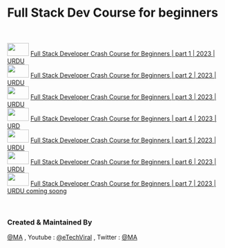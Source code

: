 # Full Stack Dev Course for beginners

<br />
<br />
<img src="https://user-images.githubusercontent.com/10207753/84770526-2589fa00-aff1-11ea-83bf-f1255b9371ac.jpg" width="50" height="30" />
<a href="https://youtu.be/egX8JsQmwtk">Full Stack Developer Crash Course for Beginners | part 1 | 2023 | URDU</a>
<br/>
<img src="https://user-images.githubusercontent.com/10207753/84770526-2589fa00-aff1-11ea-83bf-f1255b9371ac.jpg" width="50" height="30" />
<a href="https://youtu.be/hKVvrdXpMJQ">Full Stack Developer Crash Course for Beginners | part 2 | 2023 | URDU </a>
<br/>
<img src="https://user-images.githubusercontent.com/10207753/84770526-2589fa00-aff1-11ea-83bf-f1255b9371ac.jpg" width="50" height="30" />
<a href="https://youtu.be/Q50wismAZu4">Full Stack Developer Crash Course for Beginners | part 3 | 2023 | URDU</a>
<br/>
<img src="https://user-images.githubusercontent.com/10207753/84770526-2589fa00-aff1-11ea-83bf-f1255b9371ac.jpg" width="50" height="30" />
<a href="https://youtu.be/i7A38yUnxEI">Full Stack Developer Crash Course for Beginners | part 4 | 2023 | URD</a>
<br/>
<img src="https://user-images.githubusercontent.com/10207753/84770526-2589fa00-aff1-11ea-83bf-f1255b9371ac.jpg" width="50" height="30" />
<a href="https://youtu.be/Bn2kusNXrsk">Full Stack Developer Crash Course for Beginners | part 5 | 2023 | URDU</a>
<br/>
<img src="https://user-images.githubusercontent.com/10207753/84770526-2589fa00-aff1-11ea-83bf-f1255b9371ac.jpg" width="50" height="30" />
<a href="https://youtu.be/XDU2a6AyqS8">Full Stack Developer Crash Course for Beginners | part 6 | 2023 | URDU</a>
<br/>
<img src="https://user-images.githubusercontent.com/10207753/84770526-2589fa00-aff1-11ea-83bf-f1255b9371ac.jpg" width="50" height="30" />
<a href="#">Full Stack Developer Crash Course for Beginners | part 7 | 2023 | URDU coming soong</a>
</p>
<br />



### Created & Maintained By

[@MA](https://github.com/amirk3321) , Youtube : [@eTechViral](https://www.youtube.com/channel/UCO6gMNHYhRqyzbskNh4gG_A) , Twitter  : [@MA](https://www.instagram.com/m.amir.k.official/)
